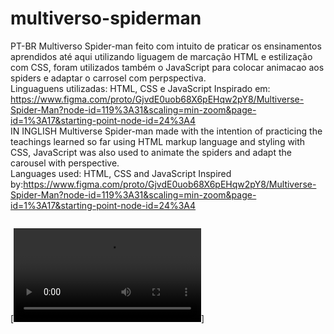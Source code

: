 # multiverso-spiderman

PT-BR
Multiverso Spider-man feito com intuito de praticar os ensinamentos aprendidos até aqui utilizando liguagem de marcação HTML e estilização com CSS, foram utilizados também o JavaScript para colocar  animacao aos spiders e adaptar o carrosel com perpspectiva.
<br>
Linguaguens utilizadas: HTML, CSS e JavaScript
Inspirado em: <https://www.figma.com/proto/GjvdE0uob68X6pEHqw2pY8/Multiverse-Spider-Man?node-id=119%3A31&scaling=min-zoom&page-id=1%3A17&starting-point-node-id=24%3A4>
<br>
IN INGLISH
Multiverse Spider-man made with the intention of practicing the teachings learned so far using HTML markup language and styling with CSS, JavaScript was also used to animate the spiders and adapt the carousel with perspective.
<br>
Languages ​​used: HTML, CSS and JavaScript
Inspired by:<https://www.figma.com/proto/GjvdE0uob68X6pEHqw2pY8/Multiverse-Spider-Man?node-id=119%3A31&scaling=min-zoom&page-id=1%3A17&starting-point-node-id=24%3A4>
<br>

<img scr="../../../READ.ME/animation1.png">
<br>
<img scr="../../../READ.ME/animation2.png">
<br>
<img scr="../../../READ.ME/animation3.png">
<br>

[![Watch the video](../../../../LETIX/READ.ME/Spider-Man%20_%20Miranhaverso%20-%20Pessoal%20%E2%80%94%20Microsoft%E2%80%8B%20Edge%202022-11-27%2015-27-03.mp4)]